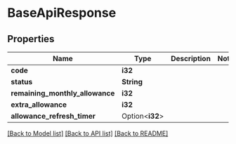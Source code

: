 # BaseApiResponse

## Properties

Name | Type | Description | Notes
------------ | ------------- | ------------- | -------------
**code** | **i32** |  | 
**status** | **String** |  | 
**remaining_monthly_allowance** | **i32** |  | 
**extra_allowance** | **i32** |  | 
**allowance_refresh_timer** | Option<**i32**> |  | 

[[Back to Model list]](../README.md#documentation-for-models) [[Back to API list]](../README.md#documentation-for-api-endpoints) [[Back to README]](../README.md)


